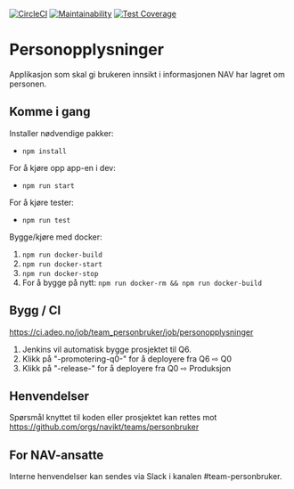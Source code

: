 [![CircleCI](https://circleci.com/gh/navikt/personopplysninger.svg?style=svg)](https://circleci.com/gh/navikt/personopplysninger)
[![Maintainability](https://api.codeclimate.com/v1/badges/1a17b576c58daeb8bbc0/maintainability)](https://codeclimate.com/github/navikt/personopplysninger/maintainability)
[![Test Coverage](https://api.codeclimate.com/v1/badges/1a17b576c58daeb8bbc0/test_coverage)](https://codeclimate.com/github/navikt/personopplysninger/test_coverage)

# Personopplysninger

Applikasjon som skal gi brukeren innsikt i informasjonen NAV har lagret om personen.

## Komme i gang

Installer nødvendige pakker:

- `npm install`

For å kjøre opp app-en i dev:

- `npm run start`

For å kjøre tester:

- `npm run test`

Bygge/kjøre med docker:

1.  `npm run docker-build`
2.  `npm run docker-start`
3.  `npm run docker-stop`
4.  For å bygge på nytt: `npm run docker-rm && npm run docker-build`

## Bygg / CI

https://ci.adeo.no/job/team_personbruker/job/personopplysninger

1. Jenkins vil automatisk bygge prosjektet til Q6. <br>
2. Klikk på "-promotering-q0-" for å deployere fra Q6 ⇨ Q0
3. Klikk på "-release-" for å deployere fra Q0 ⇨ Produksjon

## Henvendelser

Spørsmål knyttet til koden eller prosjektet kan rettes mot https://github.com/orgs/navikt/teams/personbruker

## For NAV-ansatte

Interne henvendelser kan sendes via Slack i kanalen #team-personbruker.
